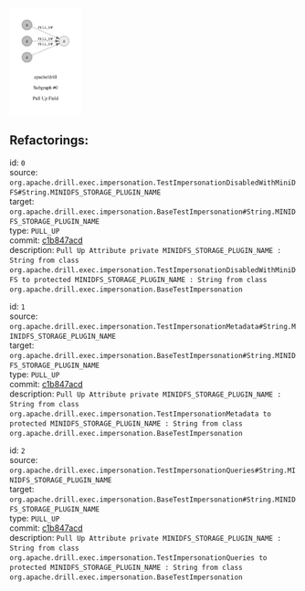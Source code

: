 <img src='subgraph_atomic_0.svg' width='25%'>

## Refactorings:


id: `0`\
source: `org.apache.drill.exec.impersonation.TestImpersonationDisabledWithMiniDFS#String.MINIDFS_STORAGE_PLUGIN_NAME`\
target: `org.apache.drill.exec.impersonation.BaseTestImpersonation#String.MINIDFS_STORAGE_PLUGIN_NAME`\
type: `PULL_UP`\
commit: [c1b847acd](https://github.com/apache/drill/commit/c1b847acdc8cb90a1498b236b3bb5c81ca75c044)\
description: `Pull Up Attribute private MINIDFS_STORAGE_PLUGIN_NAME : String from class org.apache.drill.exec.impersonation.TestImpersonationDisabledWithMiniDFS to protected MINIDFS_STORAGE_PLUGIN_NAME : String from class org.apache.drill.exec.impersonation.BaseTestImpersonation`

id: `1`\
source: `org.apache.drill.exec.impersonation.TestImpersonationMetadata#String.MINIDFS_STORAGE_PLUGIN_NAME`\
target: `org.apache.drill.exec.impersonation.BaseTestImpersonation#String.MINIDFS_STORAGE_PLUGIN_NAME`\
type: `PULL_UP`\
commit: [c1b847acd](https://github.com/apache/drill/commit/c1b847acdc8cb90a1498b236b3bb5c81ca75c044)\
description: `Pull Up Attribute private MINIDFS_STORAGE_PLUGIN_NAME : String from class org.apache.drill.exec.impersonation.TestImpersonationMetadata to protected MINIDFS_STORAGE_PLUGIN_NAME : String from class org.apache.drill.exec.impersonation.BaseTestImpersonation`

id: `2`\
source: `org.apache.drill.exec.impersonation.TestImpersonationQueries#String.MINIDFS_STORAGE_PLUGIN_NAME`\
target: `org.apache.drill.exec.impersonation.BaseTestImpersonation#String.MINIDFS_STORAGE_PLUGIN_NAME`\
type: `PULL_UP`\
commit: [c1b847acd](https://github.com/apache/drill/commit/c1b847acdc8cb90a1498b236b3bb5c81ca75c044)\
description: `Pull Up Attribute private MINIDFS_STORAGE_PLUGIN_NAME : String from class org.apache.drill.exec.impersonation.TestImpersonationQueries to protected MINIDFS_STORAGE_PLUGIN_NAME : String from class org.apache.drill.exec.impersonation.BaseTestImpersonation`